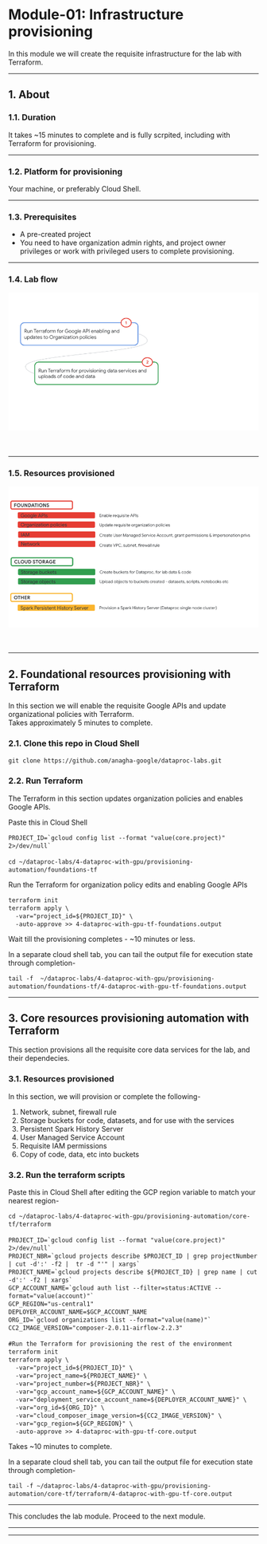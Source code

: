 # Module-01: Infrastructure provisioning

In this module we will create the requisite infrastructure for the lab with Terraform. <br>

<hr>

## 1. About 

### 1.1. Duration
It takes ~15 minutes to complete and is fully scrpited, including with Terraform for provisioning.

<hr>

### 1.2. Platform for provisioning

Your machine, or preferably Cloud Shell.

<hr>

### 1.3. Prerequisites
- A pre-created project
- You need to have organization admin rights, and project owner privileges or work with privileged users to complete provisioning.

<hr>

### 1.4. Lab flow

![README](./images/m01-01.png)   
<br><br>

<hr>

### 1.5. Resources provisioned

![README](./images/m01-02.png)   
<br><br>

<hr>

## 2. Foundational resources provisioning with Terraform

In this section we will enable the requisite Google APIs and update organizational policies with Terraform.<br>
Takes approximately 5 minutes to complete.

### 2.1. Clone this repo in Cloud Shell

```
git clone https://github.com/anagha-google/dataproc-labs.git
```

### 2.2. Run Terraform

The Terraform in this section updates organization policies and enables Google APIs.

Paste this in Cloud Shell
```
PROJECT_ID=`gcloud config list --format "value(core.project)" 2>/dev/null`

cd ~/dataproc-labs/4-dataproc-with-gpu/provisioning-automation/foundations-tf
```

Run the Terraform for organization policy edits and enabling Google APIs
```
terraform init
terraform apply \
  -var="project_id=${PROJECT_ID}" \
  -auto-approve >> 4-dataproc-with-gpu-tf-foundations.output
```

Wait till the provisioning completes - ~10 minutes or less. <br>

In a separate cloud shell tab, you can tail the output file for execution state through completion-
```
tail -f  ~/dataproc-labs/4-dataproc-with-gpu/provisioning-automation/foundations-tf/4-dataproc-with-gpu-tf-foundations.output
```

<hr>

## 3. Core resources provisioning automation with Terraform

This section provisions all the requisite core data services for the lab, and their dependecies.

### 3.1. Resources provisioned

In this section, we will provision or complete the following-

1. Network, subnet, firewall rule
2. Storage buckets for code, datasets, and for use with the services
3. Persistent Spark History Server
4. User Managed Service Account
5. Requisite IAM permissions
6. Copy of code, data, etc into buckets


### 3.2. Run the terraform scripts
Paste this in Cloud Shell after editing the GCP region variable to match your nearest region-

```
cd ~/dataproc-labs/4-dataproc-with-gpu/provisioning-automation/core-tf/terraform

PROJECT_ID=`gcloud config list --format "value(core.project)" 2>/dev/null`
PROJECT_NBR=`gcloud projects describe $PROJECT_ID | grep projectNumber | cut -d':' -f2 |  tr -d "'" | xargs`
PROJECT_NAME=`gcloud projects describe ${PROJECT_ID} | grep name | cut -d':' -f2 | xargs`
GCP_ACCOUNT_NAME=`gcloud auth list --filter=status:ACTIVE --format="value(account)"`
GCP_REGION="us-central1"
DEPLOYER_ACCOUNT_NAME=$GCP_ACCOUNT_NAME
ORG_ID=`gcloud organizations list --format="value(name)"`
CC2_IMAGE_VERSION="composer-2.0.11-airflow-2.2.3"

#Run the Terraform for provisioning the rest of the environment
terraform init
terraform apply \
  -var="project_id=${PROJECT_ID}" \
  -var="project_name=${PROJECT_NAME}" \
  -var="project_number=${PROJECT_NBR}" \
  -var="gcp_account_name=${GCP_ACCOUNT_NAME}" \
  -var="deployment_service_account_name=${DEPLOYER_ACCOUNT_NAME}" \
  -var="org_id=${ORG_ID}" \
  -var="cloud_composer_image_version=${CC2_IMAGE_VERSION}" \
  -var="gcp_region=${GCP_REGION}" \
  -auto-approve >> 4-dataproc-with-gpu-tf-core.output
```
  
Takes ~10 minutes to complete.<br> 


In a separate cloud shell tab, you can tail the output file for execution state through completion-

```
tail -f ~/dataproc-labs/4-dataproc-with-gpu/provisioning-automation/core-tf/terraform/4-dataproc-with-gpu-tf-core.output
```

<hr>

This concludes the lab module. Proceed to the next module.

<hr>
<hr>
